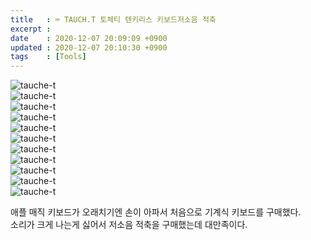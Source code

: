 ```yaml
---
title   : ⌨️ TAUCH.T 토체티 텐키리스 키보드저소음 적축
excerpt : 
date    : 2020-12-07 20:09:09 +0900
updated : 2020-12-07 20:10:30 +0900
tags    : [Tools]
---
```


![tauche-t](/images/tauche-t01.png)  
![tauche-t](/images/tauche-t02.png)  
![tauche-t](/images/tauche-t03.png)  
![tauche-t](/images/tauche-t04.png)  
![tauche-t](/images/tauche-t05.png)  
![tauche-t](/images/tauche-t06.png)  
![tauche-t](/images/tauche-t07.png)  
![tauche-t](/images/tauche-t08.png)  
![tauche-t](/images/tauche-t09.png)  
![tauche-t](/images/tauche-t10.png)  
![tauche-t](/images/tauche-t11.png)  

애플 매직 키보드가 오래치기엔 손이 아파서 처음으로 기계식 키보드를 구매했다.  
소리가 크게 나는게 싫어서 저소음 적축을 구매했는데 대만족이다.

